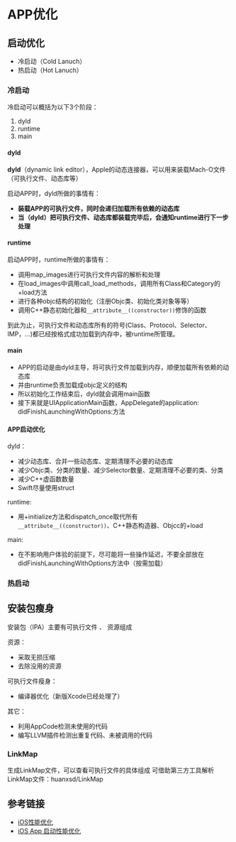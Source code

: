 # APP优化

## 启动优化
- 冷启动（Cold Lanuch）
- 热启动（Hot Lanuch）

### 冷启动
冷启动可以概括为以下3个阶段：

1. dyld
2. runtime
3. main

#### dyld
**dyld**（dynamic link editor），Apple的动态连接器，可以用来装载Mach-O文件（可执行文件、动态库等）

启动APP时，dyld所做的事情有：

- **装载APP的可执行文件，同时会递归加载所有依赖的动态库**
- **当（dyld）把可执行文件、动态库都装载完毕后，会通知runtime进行下一步处理**

#### runtime

启动APP时，runtime所做的事情有：
- 调用map_images进行可执行文件内容的解析和处理
- 在load_images中调用call_load_methods，调用所有Class和Category的+load方法
- 进行各种objc结构的初始化（注册Objc类、初始化类对象等等）
- 调用C++静态初始化器和`__attribute__((constructor))`修饰的函数

到此为止，可执行文件和动态库所有的符号(Class、Protocol、Selector、IMP，...)都已经按格式成功加载到内存中，被runtime所管理。

#### main

- APP的启动是由dyld主导，将可执行文件加载到内存，顺便加载所有依赖的动态库
- 并由runtime负责加载成objc定义的结构
- 所以初始化工作结束后，dyld就会调用main函数
- 接下来就是UIApplicationMain函数，AppDelegate的application: didFinishLaunchingWithOptions:方法

#### APP启动优化
dyld：

- 减少动态库、合并一些动态库、定期清理不必要的动态库
- 减少Objc类、分类的数量、减少Selector数量、定期清理不必要的类、分类
- 减少C++虚函数数量
- Swift尽量使用struct

runtime:
- 用+initialize方法和dispatch_once取代所有`__attribute__((constructor))`、C++静态构造器、Objcc的+load

main:
- 在不影响用户体验的前提下，尽可能将一些操作延迟，不要全部放在didFinishLaunchingWithOptions方法中（按需加载）

### 热启动

## 安装包瘦身
 安装包（IPA）主要有可执行文件 、 资源组成
 
 资源：
 - 采取无损压缩
 - 去除没用的资源

 可执行文件瘦身：
 - 编译器优化（新版Xcode已经处理了）

 其它：
 - 利用AppCode检测未使用的代码
 - 编写LLVM插件检测出重复代码、未被调用的代码

 ### LinkMap
 生成LinkMap文件，可以查看可执行文件的具体组成
 可借助第三方工具解析LinkMap文件：huanxsd/LinkMap
 
 
 ## 参考链接
 - [iOS性能优化](https://www.jianshu.com/p/4e9c6a048f6f)
 - [iOS App 启动性能优化](https://mp.weixin.qq.com/s/Kf3EbDIUuf0aWVT-UCEmbA)
 


